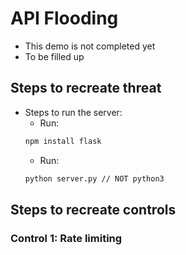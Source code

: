 # API Flooding

-   This demo is not completed yet
-   To be filled up

## Steps to recreate threat

-   Steps to run the server:
    -   Run:
    ```bash
    npm install flask
    ```
    -   Run:
    ```bash
    python server.py // NOT python3
    ```

## Steps to recreate controls

### Control 1: Rate limiting

